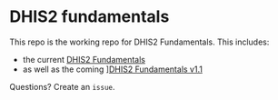 # DHIS2 fundamentals

This repo is the working repo for DHIS2 Fundamentals. This includes:

* the current [DHIS2 Fundamentals](https://studio.academy.dhis2.org/course/HISP/DHIS2_Level1/2015_Q1)
* as well as the coming ][DHIS2 Fundamentals v1.1](https://studio.academy.dhis2.org/course/course-v1:HISP+D2EVENTS100+Q2_2020)

Questions? Create an `issue`.
